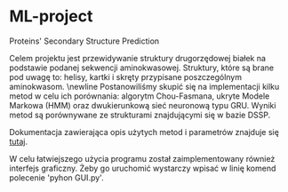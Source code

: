 # ML-project
Proteins' Secondary Structure Prediction

Celem projektu jest przewidywanie struktury drugorzędowej białek na podstawie podanej sekwencji aminokwasowej. Struktury, które są brane pod uwagę to: helisy, kartki i skręty przypisane poszczególnym aminokwasom. \newline
Postanowiliśmy skupić się na implementacji kilku metod w celu ich porównania: algorytm Chou-Fasmana, ukryte Modele Markowa (HMM) oraz dwukierunkową sieć neuronową typu GRU. Wyniki metod są porównywane ze strukturami znajdującymi się w bazie DSSP.

Dokumentacja zawierająca opis użytych metod i parametrów znajduje się [tutaj](https://www.overleaf.com/read/wpqzxngmfgrn).

W celu łatwiejszego użycia programu został zaimplementowany również interfejs graficzny. Żeby go uruchomić wystarczy wpisać w linię komend polecenie 'pyhon GUI.py'.
